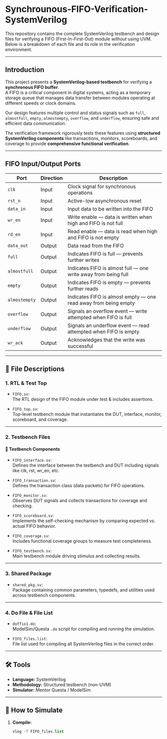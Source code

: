 # Synchrounous-FIFO-Verification-SystemVerilog

This repository contains the complete SystemVerilog testbench and design files for verifying a FIFO (First-In-First-Out) module *without* using UVM. Below is a breakdown of each file and its role in the verification environment.

---

## Introduction

This project presents a **SystemVerilog-based testbench** for verifying a **synchronous FIFO buffer**.  
A FIFO is a critical component in digital systems, acting as a temporary storage queue that manages data transfer between modules operating at different speeds or clock domains.

Our design features multiple control and status signals such as `full`, `almostfull`, `empty`, `almostempty`, `overflow`, and `underflow`, ensuring safe and efficient data communication.

The verification framework rigorously tests these features using **structured SystemVerilog components** like transactions, monitors, scoreboards, and coverage to provide **comprehensive functional verification**.

---

## FIFO Input/Output Ports

| **Port**       | **Direction** | **Description**                                                              |
|----------------|---------------|------------------------------------------------------------------------------|
| `clk`          | Input         | Clock signal for synchronous operations                                     |
| `rst_n`        | Input         | Active-low asynchronous reset                                               |
| `data_in`      | Input         | Input data to be written into the FIFO                                      |
| `wr_en`        | Input         | Write enable — data is written when high and FIFO is not full              |
| `rd_en`        | Input         | Read enable — data is read when high and FIFO is not empty                 |
| `data_out`     | Output        | Data read from the FIFO                                                     |
| `full`         | Output        | Indicates FIFO is full — prevents further writes                            |
| `almostfull`   | Output        | Indicates FIFO is almost full — one write away from being full              |
| `empty`        | Output        | Indicates FIFO is empty — prevents further reads                            |
| `almostempty`  | Output        | Indicates FIFO is almost empty — one read away from being empty             |
| `overflow`     | Output        | Signals an overflow event — write attempted when FIFO is full               |
| `underflow`    | Output        | Signals an underflow event — read attempted when FIFO is empty              |
| `wr_ack`       | Output        | Acknowledges that the write was successful                                  |

---

## 📁 File Descriptions

### 1. RTL & Test Top

- `FIFO.sv`:  
  The RTL design of the FIFO module under test & includes assertions.

- `FIFO_top.sv`:  
  Top-level testbench module that instantiates the DUT, interface, monitor, scoreboard, and coverage.

---

### 2. Testbench Files

#### 🧱 Testbench Components

- `FIFO_interface.sv`:  
  Defines the interface between the testbench and DUT including signals like clk, rst, wr_en, etc.

- `FIFO_transaction.sv`:  
  Defines the transaction class (data packets) for FIFO operations.

- `FIFO_monitor.sv`:  
  Observes DUT signals and collects transactions for coverage and checking.

- `FIFO_scoreboard.sv`:  
  Implements the self-checking mechanism by comparing expected vs. actual FIFO behavior.

- `FIFO_coverage.sv`:  
  Includes functional coverage groups to measure test completeness.

- `FIFO_testbench.sv`:  
  Main testbench module driving stimulus and collecting results.

---

### 3. Shared Package

- `shared_pkg.sv`:  
  Package containing common parameters, typedefs, and utilities used across testbench components.

---

### 4. Do File & File List

- `doffio1.do`:  
  ModelSim/Questa `.do` script for compiling and running the simulation.

- `FIFO_files.list`:  
  File list used for compiling all SystemVerilog files in the correct order.

---

## 🛠 Tools

- **Language:** SystemVerilog
- **Methodology:** Structured testbench (non-UVM)
- **Simulator:** Mentor Questa / ModelSim

---

## 🎯 How to Simulate

1. **Compile:**
   ```tcl
   vlog -f FIFO_files.list
